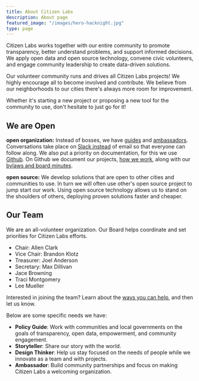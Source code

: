 ```yaml
---
title: About Citizen Labs
description: About page
featured_image: "/images/hero-hacknight.jpg"
type: page
---
```


Citizen Labs works together with our entire community to promote transparency, better understand problems, and support informed decisions. We apply open data and open source technology, convene civic volunteers, and engage community leadership to create data-driven solutions.

Our volunteer community runs and drives all Citizen Labs projects! We highly encourage all to become involved and contribute. We believe from our neighborhoods to our cities there's always more room for improvement.

Whether it's starting a new project or proposing a new tool for the community to use, don't hesitate to just go for it!

## We are Open

**open organization:** Instead of bosses, we have [guides](https://github.com/citizenlabsgr/read-first/blob/master/guide-role-description.md) and [ambassadors](https://github.com/citizenlabsgr/read-first/blob/master/project-ambassador.md). Conversations take place on [Slack instead](https://join.slack.com/t/citizenlabs/shared_invite/enQtNTQ0Mjk1NjQ3NjcxLTBhMDcwNGU2NDExMzFiNWUyYjUxZjFkZTY5ODc4NTg1ZGNkNTJkYmIxNGUxNjA4NmMzM2VlYjBjZTI1NWRjMTQ) of email so that everyone can follow along. We also put a priority on documentation, for this we use [Github](https://github.com/citizenlabsgr). On Github we document our projects, [how we work](https://github.com/citizenlabsgr/read-first), along with our [bylaws and board minutes](https://github.com/citizenlabsgr/community).

**open source:** We develop solutions that are open to other cities and communities to use. In turn we will often use other's open source project to jump start our work. Using open source technology allows us to stand on the shoulders of others, deploying proven solutions faster and cheaper.

## Our Team

We are an all-volunteer organization. Our Board helps coordinate and set priorities for Citizen Labs efforts.

- Chair: Allen Clark
- Vice Chair: Brandon Klotz
- Treasurer: Joel Anderson
- Secretary: Max Dillivan
- Jace Browning
- Traci Montgomery
- Lee Mueller

Interested in joining the team? Learn about the [ways you can help](https://github.com/citizenlabsgr/read-first), and then let us know.

Below are some specific needs we have:

- **Policy Guide**: Work with communities and local governments on the goals of transparency, open data, empowerment, and community engagement.
- **Storyteller**: Share our story with the world.
- **Design Thinker**: Help us stay focused on the needs of people while we innovate as a team and with projects.
- **Ambassador**: Build community partnerships and focus on making Citizen Labs a welcoming organization.
